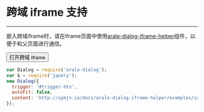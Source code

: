 # 跨域 iframe 支持

---------

嵌入跨域iframe时，请在iframe页面中使用[arale-dialog-iframe-helper](http://spmjs.io/docs/arale-dialog-iframe-helper/)组件，以便于和父页面进行通信。

<link href="../src/dialog.css" rel="stylesheet">
<button id="trigger-btn">打开跨域 Iframe</button>


````javascript
var Dialog = require('arale-dialog');
var $ = require('jquery');
new Dialog({
  trigger: '#trigger-btn',
  autoFit: false,
  content: 'http://spmjs.io/docs/arale-dialog-iframe-helper/examples/index.html'
});
````
